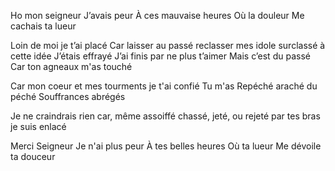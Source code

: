 Ho mon seigneur
J’avais peur 
À ces mauvaise heures
Où la douleur
Me cachais ta lueur

Loin de moi je t’ai placé
Car laisser au passé
reclasser mes idole surclassé
à cette idée
J’étais effrayé
J’ai finis par ne plus t’aimer
Mais c’est du passé
Car ton agneaux m'as touché

Car mon coeur et mes tourments je t'ai confié
Tu m'as Repéché araché du péché
Souffrances abrégés

Je ne craindrais rien car,
même assoiffé chassé, jeté, ou rejeté
par tes bras je suis enlacé

Merci Seigneur
Je n'ai plus peur
À tes belles heures
Où ta lueur
Me dévoile ta douceur
